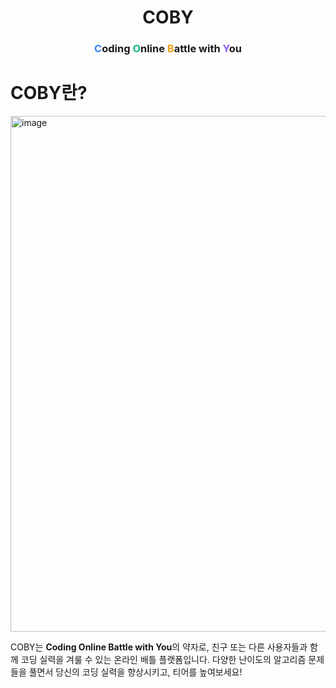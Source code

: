 <div align="center">

<h1>COBY</h1>

<h3>
  <span style="color:#3B82F6;"><b>C</b></span>oding
  <span style="color:#10B981;"><b>O</b></span>nline
  <span style="color:#F59E0B;"><b>B</b></span>attle with
  <span style="color:#8B5CF6;"><b>Y</b></span>ou
</h3>

</div>


# COBY란?
<img width="1520" height="825" alt="image" src="https://github.com/user-attachments/assets/8ffd5b43-f823-4c94-b2af-bb94258d4d86" />

COBY는 **Coding Online Battle with You**의 약자로, 친구 또는 다른 사용자들과 함께 코딩 실력을 겨룰 수 있는 온라인 배틀 플랫폼입니다.
다양한 난이도의 알고리즘 문제들을 풀면서 당신의 코딩 실력을 향상시키고, 티어를 높여보세요!
